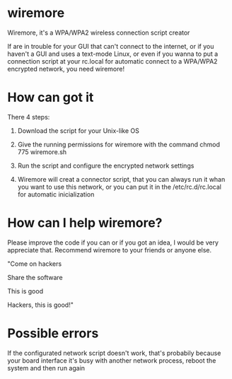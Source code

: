 # wiremore
Wiremore, it's a WPA/WPA2 wireless connection script creator

If are in trouble for your GUI that can't connect to the internet, or if you haven't a GUI and uses a text-mode Linux, or even if you wanna to put a connection script at your rc.local for automatic connect to a WPA/WPA2 encrypted network, you need wiremore!
# How can got it
There 4 steps:

1) Download the script for your Unix-like OS

2) Give the running permissions for wiremore with the command
  chmod 775 wiremore.sh

3) Run the script and configure the encrypted network settings

4) Wiremore will creat a connector script, that you can always run it whan you want to use this network, or you can put it in the /etc/rc.d/rc.local for automatic inicialization
# How can I help wiremore?
Please improve the code if you can or if you got an idea, I would be very appreciate that. Recommend wiremore to your friends or anyone else.

"Come on hackers 

Share the software

This is good

Hackers, this is good!"
# Possible errors
If the configurated network script doesn't work, that's probabily because your board interface it's busy with another network process, reboot the system and then run again
